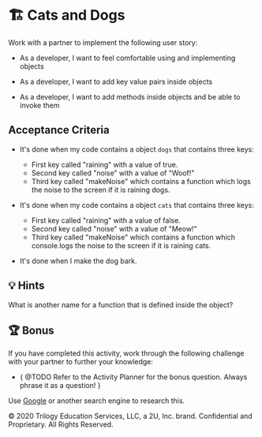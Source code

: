 # 🏗️ Cats and Dogs

Work with a partner to implement the following user story:

* As a developer, I want to feel comfortable using and implementing objects

* As a developer, I want to add key value pairs inside objects
  
* As a developer, I want to add methods inside objects and be able to invoke them

## Acceptance Criteria

* It's done when my code contains a object `dogs` that contains three keys:
  * First key called "raining" with a value of true.
  * Second key called "noise" with a value of "Woof!"
  * Third key called "makeNoise" which contains a function which logs the noise to the screen if it is raining dogs.
  
* It's done when my code contains a object `cats` that contains three keys:
  * First key called "raining" with a value of false.
  * Second key called "noise" with a value of "Meow!"
  * Third key called "makeNoise" which contains a function which console.logs the noise to the screen if it is raining cats.

* It's done when I make the dog bark.

## 💡 Hints

What is another name for a function that is defined inside the object?

## 🏆 Bonus

If you have completed this activity, work through the following challenge with your partner to further your knowledge:

* { @TODO Refer to the Activity Planner for the bonus question. Always phrase it as a question! } 

Use [Google](https://www.google.com) or another search engine to research this.

© 2020 Trilogy Education Services, LLC, a 2U, Inc. brand. Confidential and Proprietary. All Rights Reserved.
